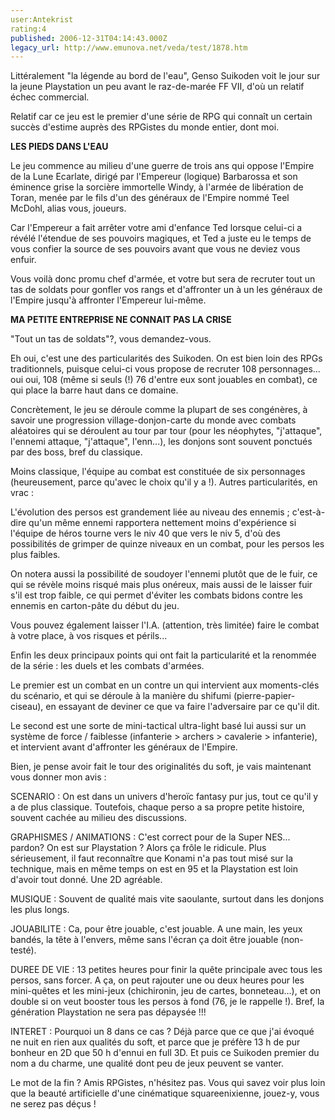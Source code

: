 ```yaml
---
user:Antekrist
rating:4
published: 2006-12-31T04:14:43.000Z
legacy_url: http://www.emunova.net/veda/test/1878.htm
---
```

Littéralement "la légende au bord de l'eau", Genso Suikoden voit le jour sur la jeune Playstation un peu avant le raz-de-marée FF VII, d'où un relatif échec commercial.  

Relatif car ce jeu est le premier d'une série de RPG qui connaît un certain succès d'estime auprès des RPGistes du monde entier, dont moi.  

  

**LES PIEDS DANS L'EAU**  

Le jeu commence au milieu d'une guerre de trois ans qui oppose l'Empire de la Lune Ecarlate, dirigé par l'Empereur (logique) Barbarossa et son éminence grise la sorcière immortelle Windy, à l'armée de libération de Toran, menée par le fils d'un des généraux de l'Empire nommé Teel McDohl, alias vous, joueurs.  

Car l'Empereur a fait arrêter votre ami d'enfance Ted lorsque celui-ci a révélé l'étendue de ses pouvoirs magiques, et Ted a juste eu le temps de vous confier la source de ses pouvoirs avant que vous ne deviez vous enfuir.  

Vous voilà donc promu chef d'armée, et votre but sera de recruter tout un tas de soldats pour gonfler vos rangs et d'affronter un à un les généraux de l'Empire jusqu'à affronter l'Empereur lui-même.  

  

**MA PETITE ENTREPRISE NE CONNAIT PAS LA CRISE**  

"Tout un tas de soldats"?, vous demandez-vous.  

Eh oui, c'est une des particularités des Suikoden. On est bien loin des RPGs traditionnels, puisque celui-ci vous propose de recruter 108 personnages... oui oui, 108 (même si seuls (!) 76 d'entre eux sont jouables en combat), ce qui place la barre haut dans ce domaine.  

Concrètement, le jeu se déroule comme la plupart de ses congénères, à savoir une progression village-donjon-carte du monde avec combats aléatoires qui se déroulent au tour par tour (pour les néophytes, "j'attaque", l'ennemi attaque, "j'attaque", l'enn...), les donjons sont souvent ponctués par des boss, bref du classique.  

Moins classique, l'équipe au combat est constituée de six personnages (heureusement, parce qu'avec le choix qu'il y a !). Autres particularités, en vrac :  

L'évolution des persos est grandement liée au niveau des ennemis ; c'est-à-dire qu'un même ennemi rapportera nettement moins d'expérience si l'équipe de héros tourne vers le niv 40 que vers le niv 5, d'où des possibilités de grimper de quinze niveaux en un combat, pour les persos les plus faibles.  

On notera aussi la possibilité de soudoyer l'ennemi plutôt que de le fuir, ce qui se révèle moins risqué mais plus onéreux, mais aussi de le laisser fuir s'il est trop faible, ce qui permet d'éviter les combats bidons contre les ennemis en carton-pâte du début du jeu.  

Vous pouvez également laisser l'I.A. (attention, très limitée) faire le combat à votre place, à vos risques et périls...  

Enfin les deux principaux points qui ont fait la particularité et la renommée de la série : les duels et les combats d'armées.  

Le premier est un combat en un contre un qui intervient aux moments-clés du scénario, et qui se déroule à la manière du shifumi (pierre-papier-ciseau), en essayant de deviner ce que va faire l'adversaire par ce qu'il dit.  

Le second est une sorte de mini-tactical ultra-light basé lui aussi sur un système de force / faiblesse (infanterie \> archers \> cavalerie \> infanterie), et intervient avant d'affronter les généraux de l'Empire.  

  

Bien, je pense avoir fait le tour des originalités du soft, je vais maintenant vous donner mon avis :  

  

SCENARIO : On est dans un univers d'heroïc fantasy pur jus, tout ce qu'il y a de plus classique. Toutefois, chaque perso a sa propre petite histoire, souvent cachée au milieu des discussions.  

  

GRAPHISMES / ANIMATIONS : C'est correct pour de la Super NES... pardon? On est sur Playstation ? Alors ça frôle le ridicule. Plus sérieusement, il faut reconnaître que Konami n'a pas tout misé sur la technique, mais en même temps on est en 95 et la Playstation est loin d'avoir tout donné. Une 2D agréable.  

  

MUSIQUE : Souvent de qualité mais vite saoulante, surtout dans les donjons les plus longs.  

  

JOUABILITE : Ca, pour être jouable, c'est jouable. A une main, les yeux bandés, la tête à l'envers, même sans l'écran ça doit être jouable (non-testé).  

  

DUREE DE VIE : 13 petites heures pour finir la quête principale avec tous les persos, sans forcer. A ça, on peut rajouter une ou deux heures pour les mini-quêtes et les mini-jeux (chichironin, jeu de cartes, bonneteau...), et on double si on veut booster tous les persos à fond (76, je le rappelle !). Bref, la génération Playstation ne sera pas dépaysée !!!  

  

INTERET : Pourquoi un 8 dans ce cas ? Déjà parce que ce que j'ai évoqué ne nuit en rien aux qualités du soft, et parce que je préfère 13 h de pur bonheur en 2D que 50 h d'ennui en full 3D. Et puis ce Suikoden premier du nom a du charme, une qualité dont peu de jeux peuvent se vanter.  

  

Le mot de la fin ? Amis RPGistes, n'hésitez pas. Vous qui savez voir plus loin que la beauté artificielle d'une cinématique squareenixienne, jouez-y, vous ne serez pas déçus !